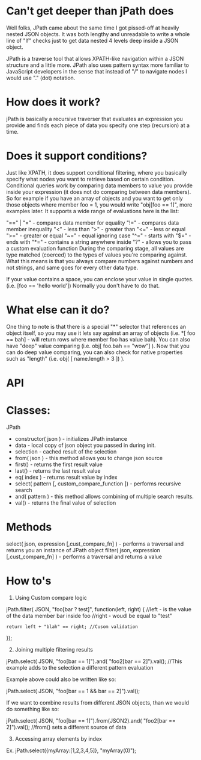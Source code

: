Can't get deeper than jPath does
====
Well folks, JPath came about the same time I got pissed-off at heavily nested JSON objects.
It was both lengthy and unreadable to write a whole line of "If" checks just to get data
nested 4 levels deep inside a JSON object. 

JPath is a traverse tool that allows XPATH-like navigation within a
JSON structure and a little more. JPath also uses pattern syntax more familiar to JavaScript developers in the sense
that instead of "/" to navigate nodes I would use "." (dot) notation.

How does it work?
====
jPath is basically a recursive traverser that evaluates an expression you provide and finds each piece of data you
specify one step (recursion) at a time.

Does it support conditions?
====
Just like XPATH, it does support conditional filtering, where you basically specify what nodes you want to retrieve
based on certain condition. Conditional queries work by comparing data members to value you provide inside your
expression (it does not do comparing between data members). So for example if you have an array of objects and you want
to get only those objects where member foo = 1, you would write "obj[foo == 1]", more examples later. It supports a
wide range of evaluations here is the list:

"==" | "=" - compares data member for equality
"!=" - compares data member inequality
"<" - less than
">" - greater than
"<=" - less or equal
">=" - greater or equal
"~=" - equal ignoring case
"^=" - starts with
"$=" - ends with
"*=" - contains a string anywhere inside
"?" - allows you to pass a custom evaluation function
During the comparing stage, all values are type matched (coerced) to the types of values you're comparing against. 
What this means is that you always compare numbers against numbers and not strings, and same goes for every other data
type.

If your value contains a space, you can enclose your value in single quotes. (i.e. [foo == 'hello world']) Normally you
don't have to do that.

What else can it do?
====
One thing to note is that there is a special "*" selector that references an object itself, so you may use it lets say
against an array of objects (i.e. *[ foo == bah] - will return rows where member foo has value bah). You can also have
"deep" value comparing (i.e. obj[ foo.bah == "wow"] ). Now that you can do deep value comparing, you can also check for
native properties such as "length" (i.e. obj( [ name.length > 3 ]) ).

API
===
Classes:
====

JPath
- constructor( json ) - initializes JPath instance
- data - local copy of json object you passed in during init.
- selection - cached result of the selection
- from( json ) - this method allows you to change json source
- first() - returns the first result value
- last() - returns the last result value
- eq( index ) - returns result value by index
- select( pattern [, custom_compare_function ]) - performs recursive search
- and( pattern ) - this method allows combining of multiple search results.
- val() - <Array> returns the final value of selection

Methods
====
select( json, expression [,cust_compare_fn] ) - performs a traversal and returns you an instance of JPath object
filter( json, expression [,cust_compare_fn] ) - performs a traversal and returns a value

How to's
====
1. Using Custom compare logic

jPath.filter( JSON, "foo[bar ? test]", function(left, right) {
	//left - is the value of the data member bar inside foo
    //right - woudl be equal to "test"
    
	return left + "blah" == right; //Cusom validation
});

2. Joining multiple filtering results

jPath.select( JSON, "foo[bar == 1]").and( "foo2[bar == 2]").val(); //This example adds to the selection a different pattern evaluation

Example above could also be written like so:

jPath.select( JSON, "foo[bar == 1 && bar == 2]").val();

If we want to combine results from different JSON objects, than we would do something like so:

jPath.select( JSON, "foo[bar == 1]").from(JSON2).and( "foo2[bar == 2]").val(); //from() sets a different source of data

3. Accessing array elements by index

Ex. jPath.select({myArray:[1,2,3,4,5]}, "myArray(0)");
